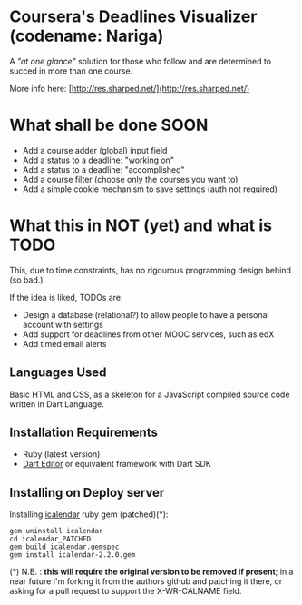# Coursera's Deadlines Visualizer (codename: Nariga) #

A *"at one glance"* solution for those who follow and are determined to succed in more than one course.

More info here: [http://res.sharped.net/](http://res.sharped.net/)

# What shall be done SOON

* Add a course adder (global) input field
* Add a status to a deadline: "working on"
* Add a status to a deadline: "accomplished"
* Add a course filter (choose only the courses you want to)
* Add a simple cookie mechanism to save settings (auth not required)

# What this in NOT (yet) and what is TODO

This, due to time constraints, has no rigourous programming design behind (so bad.).

If the idea is liked, TODOs are:

* Design a database (relational?) to allow people to have a personal account with settings
* Add support for deadlines from other MOOC services, such as edX
* Add timed email alerts

## Languages Used

Basic HTML and CSS, as a skeleton for a JavaScript compiled source code written in Dart Language.

## Installation Requirements
* Ruby (latest version)
* [Dart Editor](https://www.dartlang.org/) or equivalent framework with Dart SDK

## Installing on Deploy server
Installing [icalendar](https://github.com/icalendar/icalendar) ruby gem (patched)(*):

    gem uninstall icalendar
    cd icalendar_PATCHED
    gem build icalendar.gemspec 
    gem install icalendar-2.2.0.gem 
(\*) N.B. : **this will require the original version to be removed if present**; in a near future I'm forking it from the authors github and patching it there, or asking for a pull request to support the X-WR-CALNAME field.